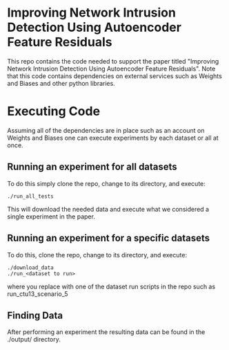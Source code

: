 # Improving Network Intrusion Detection Using Autoencoder Feature Residuals
This repo contains the code needed to support the paper titled "Improving Network Intrusion Detection Using Autoencoder Feature Residuals".
Note that this code contains dependencies on external services such as Weights and Biases and other python libraries.

# Executing Code
Assuming all of the dependencies are in place such as an account on Weights and Biases one can execute experiments by each dataset or all at once.

## Running an experiment for all datasets
To do this simply clone the repo, change to its directory, and execute:

```
./run_all_tests
```

This will download the needed data and execute what we considered a single experiment in the paper.

## Running an experiment for a specific datasets
To do this, clone the repo, change to its directory, and execute:

```
./download_data
./run_<dataset to run>
```

where you replace <dataset to run> with one of the dataset run scripts in the repo such as run_ctu13_scenario_5

## Finding Data
After performing an experiment the resulting data can be found in the ./output/ directory.
